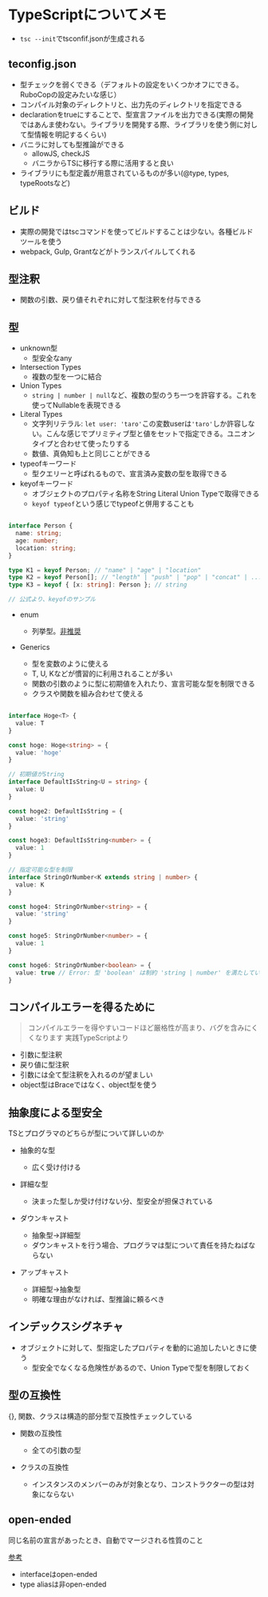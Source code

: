 # TypeScriptについてメモ

- `tsc --init`でtsconfif.jsonが生成される
## teconfig.json
- 型チェックを弱くできる（デフォルトの設定をいくつかオフにできる。RuboCopの設定みたいな感じ）
- コンパイル対象のディレクトリと、出力先のディレクトリを指定できる
- declarationをtrueにすることで、型宣言ファイルを出力できる(実際の開発ではあんま使わない。ライブラリを開発する際、ライブラリを使う側に対して型情報を明記するくらい)
- バニラに対しても型推論ができる
  - allowJS, checkJS
  - バニラからTSに移行する際に活用すると良い
- ライブラリにも型定義が用意されているものが多い(@type, types, typeRootsなど)

## ビルド

- 実際の開発ではtscコマンドを使ってビルドすることは少ない。各種ビルドツールを使う
- webpack, Gulp, Grantなどがトランスパイルしてくれる

## 型注釈
- 関数の引数、戻り値それぞれに対して型注釈を付与できる

## 型
- unknown型
  - 型安全なany
- Intersection Types
  - 複数の型を一つに結合
- Union Types
  - `string | number | null`など、複数の型のうち一つを許容する。これを使ってNullableを表現できる
- Literal Types
  - 文字列リテラル: `let user: 'taro'`この変数userは`'taro'`しか許容しない。こんな感じでプリミティブ型と値をセットで指定できる。ユニオンタイプと合わせて使ったりする
  - 数値、真偽知も上と同じことができる
- typeofキーワード
  - 型クエリーと呼ばれるもので、宣言済み変数の型を取得できる
- keyofキーワード
  - オブジェクトのプロパティ名称をString Literal Union Typeで取得できる
  - `keyof typeof`という感じでtypeofと併用することも

```TypeScript

interface Person {
  name: string;
  age: number;
  location: string;
}

type K1 = keyof Person; // "name" | "age" | "location"
type K2 = keyof Person[]; // "length" | "push" | "pop" | "concat" | ...
type K3 = keyof { [x: string]: Person }; // string

// 公式より、keyofのサンプル
```

- enum
  - 列挙型。[非推奨](https://engineering.linecorp.com/ja/blog/typescript-enum-tree-shaking/)

- Generics
  - 型を変数のように使える
  - T, U, Kなどが慣習的に利用されることが多い
  - 関数の引数のように型に初期値を入れたり、宣言可能な型を制限できる
  - クラスや関数を組み合わせて使える

```TypeScript

interface Hoge<T> {
  value: T
}

const hoge: Hoge<string> = {
  value: 'hoge'
}

// 初期値がString
interface DefaultIsString<U = string> {
  value: U
}

const hoge2: DefaultIsString = {
  value: 'string'
}

const hoge3: DefaultIsString<number> = {
  value: 1
}

// 指定可能な型を制限
interface StringOrNumber<K extends string | number> {
  value: K
}

const hoge4: StringOrNumber<string> = {
  value: 'string'
}

const hoge5: StringOrNumber<number> = {
  value: 1
}

const hoge6: StringOrNumber<boolean> = {
  value: true // Error: 型 'boolean' は制約 'string | number' を満たしていません。
}

```


## コンパイルエラーを得るために
> コンパイルエラーを得やすいコードほど厳格性が高まり、バグを含みにくくなります
実践TypeScriptより

- 引数に型注釈
- 戻り値に型注釈
- 引数には全て型注釈を入れるのが望ましい
- object型はBraceではなく、object型を使う

## 抽象度による型安全

TSとプログラマのどちらが型について詳しいのか

- 抽象的な型
  - 広く受け付ける
- 詳細な型
  - 決まった型しか受け付けない分、型安全が担保されている

- ダウンキャスト
  - 抽象型→詳細型
  - ダウンキャストを行う場合、プログラマは型について責任を持たねばならない

- アップキャスト
  - 詳細型→抽象型
  - 明確な理由がなければ、型推論に頼るべき

## インデックスシグネチャ
- オブジェクトに対して、型指定したプロパティを動的に追加したいときに使う
  - 型安全でなくなる危険性があるので、Union Typeで型を制限しておく

## 型の互換性

{}, 関数、クラスは構造的部分型で互換性チェックしている

- 関数の互換性
  - 全ての引数の型

- クラスの互換性
  - インスタンスのメンバーのみが対象となり、コンストラクターの型は対象にならない

## open-ended

同じ名前の宣言があったとき、自動でマージされる性質のこと

[参考](https://developer.hatenastaff.com/entry/2016/06/27/140931#Open-ended)

- interfaceはopen-ended
- type aliasは非open-ended


